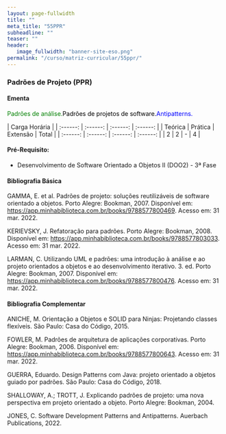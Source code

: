 ```yaml
---
layout: page-fullwidth
title: ""
meta_title: "55PPR"
subheadline: ""
teaser: ""
header:
   image_fullwidth: "banner-site-eso.png"
permalink: "/curso/matriz-curricular/55ppr/"
---
```


### **Padrões de Projeto (PPR)**

#### **Ementa**

<class style="color: green">Padrões de análise.</class><class style="color: black">Padrões de projetos de software.</class><class style = "color: blue">Antipatterns.</class> 

| Carga Horária | 
| :------: | :------: | :------: | :------: |
| Teórica | Prática | Extensão | Total |
| :------: | :------: | :------: | :------: |
| 2 | 2 | - | 4 |

#### **Pré-Requisito:**

- Desenvolvimento de Software Orientado a Objetos II (DOO2) - 3ª Fase

#### **Bibliografia Básica**

GAMMA, E. et al. Padrões de projeto: soluções reutilizáveis de software orientado a objetos. Porto Alegre: Bookman, 2007. Disponível em: https://app.minhabiblioteca.com.br/books/9788577800469. Acesso em: 31 mar. 2022. 

KERIEVSKY, J. Refatoração para padrões. Porto Alegre: Bookman, 2008. Disponível em: https://app.minhabiblioteca.com.br/books/9788577803033. Acesso em: 31 mar. 2022. 

LARMAN, C. Utilizando UML e padrões: uma introdução à análise e ao projeto orientados a objetos e ao desenvolvimento iterativo. 3. ed. Porto Alegre: Bookman, 2007. Disponível em: https://app.minhabiblioteca.com.br/books/9788577800476. Acesso em: 31 mar. 2022. 

#### **Bibliografia Complementar**

ANICHE, M.  Orientação a Objetos e SOLID para Ninjas: Projetando classes flexíveis. São Paulo: Casa do Código, 2015. 

FOWLER, M. Padrões de arquitetura de aplicações corporativas. Porto Alegre: Bookman, 2006. Disponível em: https://app.minhabiblioteca.com.br/books/9788577800643. Acesso em: 31 mar. 2022. 

GUERRA, Eduardo. Design Patterns com Java: projeto orientado a objetos guiado por padrões. São Paulo: Casa do Código, 2018.  

SHALLOWAY, A.; TROTT, J. Explicando padrões de projeto: uma nova perspectiva em projeto orientado a objeto. Porto Alegre: Bookman, 2004.  

JONES, C. Software Development Patterns and Antipatterns. Auerbach Publications, 2022. 